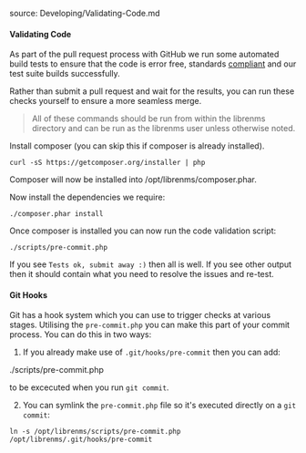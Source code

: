 source: Developing/Validating-Code.md

#### Validating Code

As part of the pull request process with GitHub we run some automated build tests to ensure that 
the code is error free, standards [compliant](http://docs.librenms.org/Developing/Code-Guidelines/)
and our test suite builds successfully.

Rather than submit a pull request and wait for the results, you can run these checks yourself to ensure 
a more seamless merge.

> All of these commands should be run from within the librenms directory and can be run as the librenms user 
unless otherwise noted.

Install composer (you can skip this if composer is already installed).

`curl -sS https://getcomposer.org/installer | php`

Composer will now be installed into /opt/librenms/composer.phar.

Now install the dependencies we require:

`./composer.phar install`

Once composer is installed you can now run the code validation script:

`./scripts/pre-commit.php`

If you see `Tests ok, submit away :)` then all is well. If you see other output then it should contain 
what you need to resolve the issues and re-test.

#### Git Hooks

Git has a hook system which you can use to trigger checks at various stages. Utilising the `pre-commit.php` 
you can make this part of your commit process. You can do this in two ways:

1. If you already make use of `.git/hooks/pre-commit` then you can add:

./scripts/pre-commit.php

to be excecuted when you run `git commit`.

2. You can symlink the `pre-commit.php` file so it's executed directly on a `git commit`:

`ln -s /opt/librenms/scripts/pre-commit.php /opt/librenms/.git/hooks/pre-commit`
